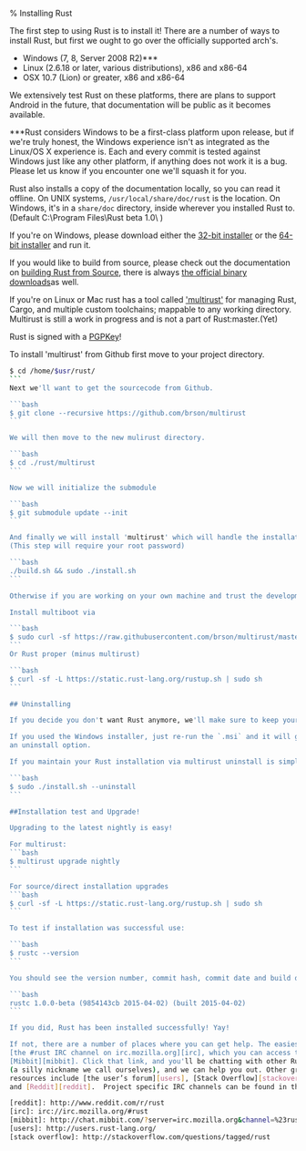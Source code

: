 % Installing Rust

The first step to using Rust is to install it! There are a number of ways to
install Rust, but first we ought to go over the officially supported arch's.

* Windows (7, 8, Server 2008 R2)***
* Linux (2.6.18 or later, various distributions), x86 and x86-64
* OSX 10.7 (Lion) or greater, x86 and x86-64

We extensively test Rust on these platforms, there are plans to support Android
in the future, that documentation will be public as it becomes available.

***Rust considers Windows to be a first-class platform upon release, but if we're 
truly honest, the Windows experience isn't as integrated as the Linux/OS X experience is.
Each and every commit is tested against Windows just like any other platform, if anything
does not work it is a bug.  Please let us know if you encounter one we'll squash it for you.

Rust also installs a copy of the documentation locally, so you can
read it offline. On UNIX systems, `/usr/local/share/doc/rust` is the location.
On Windows, it's in a `share/doc` directory, inside wherever you installed Rust
to.(Default C:\Program Files\Rust beta 1.0\ )

If you're on Windows, please download either the [32-bit installer][win32] or
the [64-bit installer][win64] and run it.

[win32]: https://static.rust-lang.org/dist/rust-1.0.0-beta-i686-pc-windows-gnu.msi
[win64]: https://static.rust-lang.org/dist/rust-1.0.0-beta-x86_64-pc-windows-gnu.msi

If you would like to build from source, please check out the
documentation on [building Rust from Source][from source], there is always [the official
binary downloads][install page]as well. 

[from source]: https://github.com/rust-lang/rust#building-from-source
[install page]: http://www.rust-lang.org/install.html

If you're on Linux or Mac rust has a tool called ['multirust'](https://github.com/brson/multirust/README.md) for managing
Rust, Cargo, and multiple custom toolchains; mappable to any working directory. Multirust is still a work in progress
and is not a part of Rust:master.(Yet)

Rust is signed with a [PGPKey](../trpl/pgp.key)!

To install 'multirust' from Github first move to your project directory.

````bash
$ cd /home/$usr/rust/
```
Next we'll want to get the sourcecode from Github.

```bash
$ git clone --recursive https://github.com/brson/multirust
```

We will then move to the new mulirust directory.

```bash
$ cd ./rust/multirust
```

Now we will initialize the submodule

```bash
$ git submodule update --init
```

And finally we will install 'multirust' which will handle the installation of Rust and Cargo!
(This step will require your root password)

```bash
./build.sh && sudo ./install.sh
```

Otherwise if you are working on your own machine and trust the development team.

Install multiboot via

```bash
$ sudo curl -sf https://raw.githubusercontent.com/brson/multirust/master/blastoff.sh | sh
```
Or Rust proper (minus multirust)

```bash
$ curl -sf -L https://static.rust-lang.org/rustup.sh | sudo sh
```

## Uninstalling

If you decide you don't want Rust anymore, we'll make sure to keep your seat warm until you get back.

If you used the Windows installer, just re-run the `.msi` and it will give you
an uninstall option.

If you maintain your Rust installation via multirust uninstall is simple.

```bash
$ sudo ./install.sh --uninstall
```

##Installation test and Upgrade!

Upgrading to the latest nightly is easy!

For multirust:
```bash
$ multirust upgrade nightly
```

For source/direct installation upgrades 
```bash
$ curl -sf -L https://static.rust-lang.org/rustup.sh | sudo sh
```

To test if installation was successful use:

```bash
$ rustc --version
```

You should see the version number, commit hash, commit date and build date:

```bash
rustc 1.0.0-beta (9854143cb 2015-04-02) (built 2015-04-02)
```

If you did, Rust has been installed successfully! Yay!

If not, there are a number of places where you can get help. The easiest is
[the #rust IRC channel on irc.mozilla.org][irc], which you can access through
[Mibbit][mibbit]. Click that link, and you'll be chatting with other Rustaceans
(a silly nickname we call ourselves), and we can help you out. Other great
resources include [the user’s forum][users], [Stack Overflow][stackoverflow],
and [Reddit][reddit].  Project specific IRC channels can be found in the reddit sidebar.

[reddit]: http://www.reddit.com/r/rust
[irc]: irc://irc.mozilla.org/#rust
[mibbit]: http://chat.mibbit.com/?server=irc.mozilla.org&channel=%23rust
[users]: http://users.rust-lang.org/ 
[stack overflow]: http://stackoverflow.com/questions/tagged/rust
